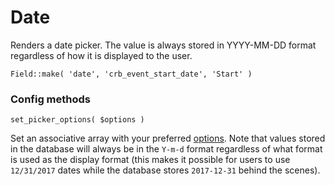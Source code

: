 # Date

Renders a date picker. The value is always stored in YYYY-MM-DD format regardless of how it is displayed to the user.

`Field::make( 'date', 'crb_event_start_date', 'Start' )`

### Config methods

`set_picker_options( $options )`

Set an associative array with your preferred [options](https://chmln.github.io/flatpickr/options/). Note that values stored in the database will always be in the `Y-m-d` format regardless of what format is used as the display format (this makes it possible for users to use `12/31/2017` dates while the database stores `2017-12-31` behind the scenes).
